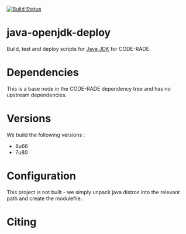 [![Build Status](https://ci.sagrid.ac.za/buildStatus/icon?job=java-openjdk-deploy)](https://ci.sagrid.ac.za/job/java-openjdk-deploy)

# java-openjdk-deploy

Build, test and deploy scripts for  [Java JDK](http://www.oracle.com/technetwork/java/javase/downloads/index.html) for CODE-RADE.

# Dependencies

This is a base node in the CODE-RADE dependency tree and has no upstream dependencies.

# Versions

We build the following versions :

  * 8u66
  * 7u80

# Configuration

This project is not built - we simply unpack java distros into the relevant path and create the modulefile.

# Citing
